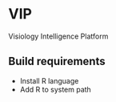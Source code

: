 # VIP
Visiology Intelligence Platform

## Build requirements

* Install R language
* Add R to system path